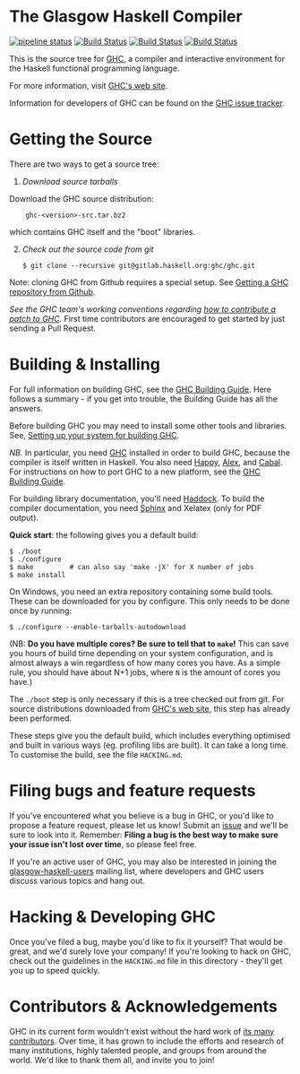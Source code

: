 The Glasgow Haskell Compiler
============================

[![pipeline status](https://gitlab.haskell.org/ghc/ghc/badges/master/pipeline.svg?style=flat)](https://gitlab.haskell.org/ghc/ghc/commits/master) [![Build Status](https://dev.azure.com/digitalasset/ghc/_apis/build/status/digital-asset.ghc?branchName=da-master&jobName=Job&configuration=linux&label=Linux)](https://dev.azure.com/digitalasset/ghc/_build/latest?definitionId=12&branchName=da-master) [![Build Status](https://dev.azure.com/digitalasset/ghc/_apis/build/status/digital-asset.ghc?branchName=da-master&jobName=Job&configuration=mac&label=macOS)](https://dev.azure.com/digitalasset/ghc/_build/latest?definitionId=12&branchName=da-master) [![Build Status](https://dev.azure.com/digitalasset/ghc/_apis/build/status/digital-asset.ghc?branchName=da-master&jobName=Job&configuration=windows&label=Windows)](https://dev.azure.com/digitalasset/ghc/_build/latest?definitionId=12&branchName=da-master)

This is the source tree for [GHC][1], a compiler and interactive
environment for the Haskell functional programming language.

For more information, visit [GHC's web site][1].

Information for developers of GHC can be found on the [GHC issue tracker][2].


Getting the Source
==================

There are two ways to get a source tree:

 1. *Download source tarballs*

  Download the GHC source distribution:

        ghc-<version>-src.tar.bz2

  which contains GHC itself and the "boot" libraries.

 2. *Check out the source code from git*

        $ git clone --recursive git@gitlab.haskell.org:ghc/ghc.git

  Note: cloning GHC from Github requires a special setup. See [Getting a GHC
  repository from Github][7].

  *See the GHC team's working conventions regarding [how to contribute a patch to GHC](https://gitlab.haskell.org/ghc/ghc/wikis/working-conventions/fixing-bugs).* First time contributors are encouraged to get started by just sending a Pull Request.


Building & Installing
=====================

For full information on building GHC, see the [GHC Building Guide][3].
Here follows a summary - if you get into trouble, the Building Guide
has all the answers.

Before building GHC you may need to install some other tools and
libraries.  See, [Setting up your system for building GHC][8].

*NB.* In particular, you need [GHC][1] installed in order to build GHC,
because the compiler is itself written in Haskell.  You also need
[Happy][4], [Alex][5], and [Cabal][9].  For instructions on how
to port GHC to a new platform, see the [GHC Building Guide][3].

For building library documentation, you'll need [Haddock][6].  To build
the compiler documentation, you need [Sphinx](http://www.sphinx-doc.org/)
and Xelatex (only for PDF output).

**Quick start**: the following gives you a default build:

    $ ./boot
    $ ./configure
    $ make         # can also say 'make -jX' for X number of jobs
    $ make install

  On Windows, you need an extra repository containing some build tools.
  These can be downloaded for you by configure. This only needs to be done once by running:

    $ ./configure --enable-tarballs-autodownload

(NB: **Do you have multiple cores? Be sure to tell that to `make`!** This can
save you hours of build time depending on your system configuration, and is
almost always a win regardless of how many cores you have. As a simple rule,
you should have about N+1 jobs, where `N` is the amount of cores you have.)

The `./boot` step is only necessary if this is a tree checked out
from git.  For source distributions downloaded from [GHC's web site][1],
this step has already been performed.

These steps give you the default build, which includes everything
optimised and built in various ways (eg. profiling libs are built).
It can take a long time.  To customise the build, see the file `HACKING.md`.

Filing bugs and feature requests
================================

If you've encountered what you believe is a bug in GHC, or you'd like
to propose a feature request, please let us know! Submit an [issue][10] and we'll be sure to look into it. Remember:
**Filing a bug is the best way to make sure your issue isn't lost over
time**, so please feel free.

If you're an active user of GHC, you may also be interested in joining
the [glasgow-haskell-users][11] mailing list, where developers and
GHC users discuss various topics and hang out.

Hacking & Developing GHC
========================

Once you've filed a bug, maybe you'd like to fix it yourself? That
would be great, and we'd surely love your company! If you're looking
to hack on GHC, check out the guidelines in the `HACKING.md` file in
this directory - they'll get you up to speed quickly.

Contributors & Acknowledgements
===============================

GHC in its current form wouldn't exist without the hard work of
[its many contributors][12]. Over time, it has grown to include the
efforts and research of many institutions, highly talented people, and
groups from around the world. We'd like to thank them all, and invite
you to join!

  [1]:  http://www.haskell.org/ghc/            "www.haskell.org/ghc/"
  [2]:  https://gitlab.haskell.org/ghc/ghc/issues
          "gitlab.haskell.org/ghc/ghc/issues"
  [3]:  https://gitlab.haskell.org/ghc/ghc/wikis/building
          "https://gitlab.haskell.org/ghc/ghc/wikis/building"
  [4]:  http://www.haskell.org/happy/          "www.haskell.org/happy/"
  [5]:  http://www.haskell.org/alex/           "www.haskell.org/alex/"
  [6]:  http://www.haskell.org/haddock/        "www.haskell.org/haddock/"
  [7]: https://gitlab.haskell.org/ghc/ghc/wikis/building/getting-the-sources#cloning-from-github
          "https://gitlab.haskell.org/ghc/ghc/wikis/building/getting-the-sources#cloning-from-github"
  [8]:  https://gitlab.haskell.org/ghc/ghc/wikis/building/preparation
          "https://gitlab.haskell.org/ghc/ghc/wikis/building/preparation"
  [9]:  http://www.haskell.org/cabal/          "http://www.haskell.org/cabal/"
  [10]: https://gitlab.haskell.org/ghc/ghc/issues
          "https://gitlab.haskell.org/ghc/ghc/issues"
  [11]: http://www.haskell.org/pipermail/glasgow-haskell-users/
          "http://www.haskell.org/pipermail/glasgow-haskell-users/"
  [12]: https://gitlab.haskell.org/ghc/ghc/wikis/team-ghc
          "https://gitlab.haskell.org/ghc/ghc/wikis/team-ghc"

